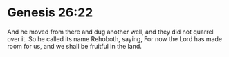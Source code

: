# Genesis 26:22

And he moved from there and dug another well, and they did not quarrel over it. So he called its name Rehoboth, saying, For now the Lord has made room for us, and we shall be fruitful in the land.
